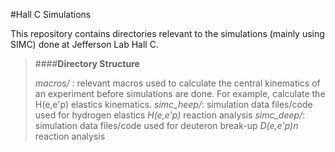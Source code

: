 #Hall C Simulations

This repository contains directories relevant to the
simulations (mainly using SIMC) done at Jefferson Lab Hall C.

>####**Directory Structure**
>
>*macros/* : relevant macros used to calculate the central
>kinematics of an experiment before simulations are done.
>For example, calculate the H(e,e'p) elastics kinematics.
>*simc_heep/*: simulation data files/code used for hydrogen elastics *H(e,e'p)* reaction analysis
>*simc_deep/*: simulation data files/code used for deuteron break-up *D(e,e'p)n* reaction analysis 
